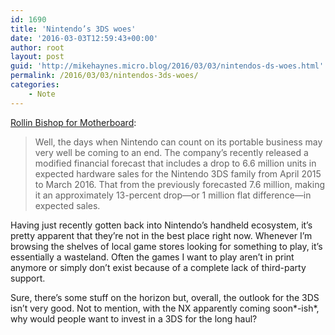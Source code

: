 ```yaml
---
id: 1690
title: 'Nintendo’s 3DS woes'
date: '2016-03-03T12:59:43+00:00'
author: root
layout: post
guid: 'http://mikehaynes.micro.blog/2016/03/03/nintendos-ds-woes.html'
permalink: /2016/03/03/nintendos-3ds-woes/
categories:
    - Note
---
```


[Rollin Bishop for Motherboard](https://www.vice.com/en_us/article/aekvyp/Nintendo-3ds-is-in-trouble):

> Well, the days when Nintendo can count on its portable business may very well be coming to an end. The company’s recently released a modified financial forecast that includes a drop to 6.6 million units in expected hardware sales for the Nintendo 3DS family from April 2015 to March 2016. That from the previously forecasted 7.6 million, making it an approximately 13-percent drop—or 1 million flat difference—in expected sales.

Having just recently gotten back into Nintendo’s handheld ecosystem, it’s pretty apparent that they’re not in the best place right now. Whenever I’m browsing the shelves of local game stores looking for something to play, it’s essentially a wasteland. Often the games I want to play aren’t in print anymore or simply don’t exist because of a complete lack of third-party support.

Sure, there’s some stuff on the horizon but, overall, the outlook for the 3DS isn’t very good. Not to mention, with the NX apparently coming soon*-ish*, why would people want to invest in a 3DS for the long haul?